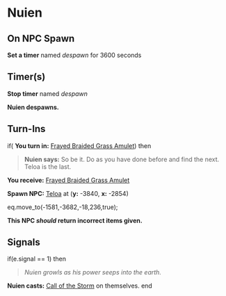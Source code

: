 # Nuien
## On NPC Spawn

**Set a timer** named *despawn* for 3600 seconds
## Timer(s)

**Stop timer** named *despawn*

**Nuien despawns.**
## Turn-Ins





if( **You turn in:** [Frayed Braided Grass Amulet](/item/20451)) then


>**Nuien says:** So be it. Do as you have done before and find the next. Teloa is the last.


 **You receive:**  [Frayed Braided Grass Amulet](/item/20451) 


**Spawn NPC:**  [Teloa](/npc/15170) at (**y:** -3840, **x:** -2854)


eq.move_to(-1581,-3682,-18,236,true);

**This NPC *should* return incorrect items given.**

## Signals

if(e.signal == 1) then


>*Nuien growls as his power seeps into the earth.*


**Nuien casts:** [Call of the Storm](/spell/790) on themselves.
end
